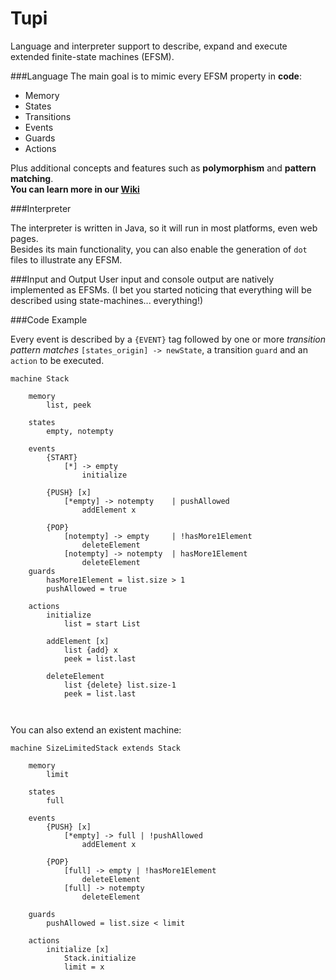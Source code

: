 # Tupi
Language and interpreter support to describe, expand and execute extended finite-state machines (EFSM).

###Language
The main goal is to mimic every EFSM property in **code**:
- Memory
- States
- Transitions
- Events
- Guards
- Actions

Plus additional concepts and features such as **polymorphism** and **pattern matching**. <br>
**You can learn more in our [Wiki](https://github.com/fmca/Tupi/wiki)**

###Interpreter

The interpreter is written in Java, so it will run in most platforms, even web pages.<br>Besides its main functionality, you can also enable the generation of ```dot``` files to illustrate any EFSM.

###Input and Output
User input and console output are natively implemented as EFSMs. (I bet you started noticing that everything will be described using state-machines... everything!)


###Code Example

Every event is described by a ```{EVENT}``` tag followed by one or more *transition pattern matches* ```[states_origin] -> newState```, a transition ```guard``` and an ```action``` to be executed. 
```
machine Stack

	memory
		list, peek

	states
		empty, notempty
	
	events
		{START}
		    [*] -> empty
			    initialize
	
		{PUSH} [x]
			[*empty] -> notempty	| pushAllowed
				addElement x
			
		{POP}
			[notempty] -> empty		| !hasMore1Element
				deleteElement
			[notempty] -> notempty	| hasMore1Element
				deleteElement
	guards
		hasMore1Element = list.size > 1
		pushAllowed = true
		
	actions
		initialize
			list = start List
			
		addElement [x]
			list {add} x
			peek = list.last
			
		deleteElement
			list {delete} list.size-1
			peek = list.last
	
	
```

You can also extend an existent machine:

```
machine SizeLimitedStack extends Stack
	
	memory
		limit
		
	states
		full
			
	events
		{PUSH} [x]
			[*empty] -> full | !pushAllowed
				addElement x
				
		{POP}
			[full] -> empty | !hasMore1Element
				deleteElement
			[full] -> notempty
				deleteElement
	
	guards
		pushAllowed = list.size < limit
		
	actions
		initialize [x]
			Stack.initialize
			limit = x
```
